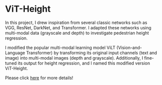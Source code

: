 # ViT-Height

In this project, I drew inspiration from several classic networks such as VGG, ResNet, DarkNet, and Transformer. I adapted these networks using multi-modal data (grayscale and depth) to investigate pedestrian height regression.

I modified the popular multi-modal learning model ViLT (Vision-and-Language Transformer) by transforming its original input channels (text and image) into multi-modal images (depth and grayscale). Additionally, I fine-tuned its output for height regression, and I named this modified version ViT-Height.

Please click [here](https://rachelxhoot.com/ViT-Height-939d9f7563984179bdfd8399b1d0e5ab) for more details!

